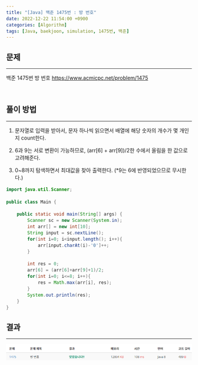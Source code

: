 ```yaml
---
title: "[Java] 백준 1475번 : 방 번호"
date: 2022-12-22 11:54:00 +0900
categories: [Algorithm]
tags: [Java, baekjoon, simulation, 1475번, 백준]
---
```


## 문제

---

백준 1475번 방 번호
<https://www.acmicpc.net/problem/1475>

<br>

## 풀이 방법

---

1. 문자열로 입력을 받아서, 문자 하나씩 읽으면서 배열에 해당 숫자의 개수가 몇 개인지 count한다.

2. 6과 9는 서로 변환이 가능하므로, (arr[6] + arr[9])/2한 수에서 올림을 한 값으로 고려해준다.

3. 0~8까지 탐색하면서 최대값을 찾아 출력한다. (\*9는 6에 반영되었으므로 무시한다.)

```java
import java.util.Scanner;

public class Main {

    public static void main(String[] args) {
        Scanner sc = new Scanner(System.in);
        int arr[] = new int[10];
        String input = sc.nextLine();
        for(int i=0; i<input.length(); i++){
            arr[input.charAt(i)-'0']++;
        }

        int res = 0;
        arr[6] = (arr[6]+arr[9]+1)/2;
        for(int i=0; i<=8; i++){
            res = Math.max(arr[i], res);
        }
        System.out.println(res);
    }
}
```

## 결과

---

<img src="/assets/img/post/boj1475_result.png"/>
